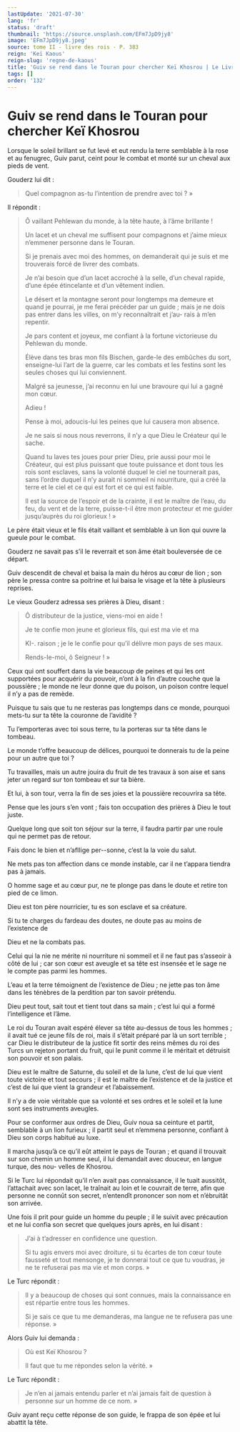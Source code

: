 ```yaml
---
lastUpdate: '2021-07-30'
lang: 'fr'
status: 'draft'
thumbnail: 'https://source.unsplash.com/EFm7JpD9jy8'
image: 'EFm7JpD9jy8.jpeg'
source: tome II - livre des rois - P. 383
reign: 'Keï Kaous'
reign-slug: 'regne-de-kaous'
title: 'Guiv se rend dans le Touran pour chercher Keï Khosrou | Le Livre des Rois | Shâhnâmeh'
tags: []
order: '132'
---
```


<!-- LTeX: language=fr -->

# Guiv se rend dans le Touran pour chercher Keï Khosrou

Lorsque le soleil brillant se fut levé et eut rendu la terre semblable à la rose et au fenugrec, Guiv parut, ceint pour le combat et monté sur un cheval aux pieds de vent.

Gouderz lui dit :

> Quel compagnon as-tu l’intention de prendre avec toi ? »

Il répondit :

> Ô vaillant Pehlewan du monde, à la tête haute, à l’âme brillante !
>
> Un lacet et un cheval me suffisent pour compagnons et j’aime mieux n’emmener personne dans le Touran.
>
> Si je prenais avec moi des hommes, on demanderait qui je suis et me trouverais forcé de livrer des combats.
>
> Je n’ai besoin que d’un lacet accroché à la selle, d’un cheval rapide, d’une épée étincelante et d’un vêtement indien.
>
> Le désert et la montagne seront pour longtemps ma demeure et quand je pourrai, je me ferai précéder par un guide ; mais je ne dois pas entrer dans les villes, on m’y reconnaîtrait et j’au-
rais à m’en repentir.
>
> Je pars content et joyeux, me confiant à la fortune victorieuse du Pehlewan du monde.
>
> Élève dans tes bras mon fils Bischen, garde-le des embûches du sort, enseigne-lui l’art de la guerre, car les combats et les festins sont les seules choses qui lui conviennent.
>
> Malgré sa jeunesse, j’ai reconnu en lui une bravoure qui lui a gagné mon cœur.
>
> Adieu !
>
> Pense à moi, adoucis-lui les peines que lui causera mon absence.
>
> Je ne sais si nous nous reverrons, il n’y a que Dieu le Créateur qui le sache.
>
> Quand tu laves tes joues pour prier Dieu, prie aussi pour moi le Créateur, qui est plus puissant que toute puissance et dont tous les rois sont esclaves, sans la volonté duquel le ciel ne tournerait pas, sans l’ordre duquel il n’y aurait ni sommeil ni nourriture, qui a créé la terre et le ciel et ce qui est fort et ce qui est faible.
>
> Il est la source de l’espoir et de la crainte, il est le maître de l’eau, du feu, du vent et de la terre, puisse-t-il être mon protecteur et me guider jusqu’auprès du roi glorieux ! »

Le père était vieux et le fils était vaillant et semblable à un lion qui ouvre la gueule pour le combat.

Gouderz ne savait pas s’il le reverrait et son âme était bouleversée de ce départ.

Guiv descendit de cheval et baisa la main du héros au cœur de lion ; son père le pressa contre sa poitrine et lui baisa le visage et la tête à plusieurs reprises.

Le vieux Gouderz adressa ses prières à Dieu, disant :

> Ô distributeur de la justice, viens-moi en aide !
>
> Je te confie mon jeune et glorieux fils, qui est ma vie et ma
>
> KI-. raison ; je le le confie pour qu’il délivre mon pays de ses maux.
>
> Rends-Ie-moi, ô Seigneur ! »

Ceux qui ont souffert dans la vie beaucoup de peines et qui les ont supportées pour acquérir du pouvoir, n’ont à la fin d’autre couche que la poussière ; le monde ne leur donne que du poison, un poison contre lequel il n’y a pas de remède.

Puisque tu sais que tu ne resteras pas longtemps dans ce monde, pourquoi mets-tu sur ta tête la couronne de l’avidité ?

Tu l’emporteras avec toi sous terre, tu la porteras sur ta tête dans le tombeau.

Le monde t’offre beaucoup de délices, pourquoi te donnerais tu de la peine pour un autre que toi ?

Tu travailles, mais un autre jouira du fruit de tes travaux à son aise et sans jeter un regard sur ton tombeau et sur ta bière.

Et lui, à son tour, verra la fin de ses joies et la poussière recouvrira sa tête.

Pense que les jours s’en vont ; fais ton occupation des prières à Dieu le tout juste.

Quelque long que soit ton séjour sur la terre, il faudra partir par une roule qui ne permet pas de retour.

Fais donc le bien et n’afIIige per--sonne, c’est la la voie du salut.

Ne mets pas ton affection dans ce monde instable, car il ne t’appara tiendra pas à jamais.

O homme sage et au cœur pur, ne te plonge pas dans le doute et retire ton pied de ce limon.

Dieu est ton père nourricier, tu es son esclave et sa créature.

Si tu te charges du fardeau des doutes, ne doute pas au moins de l’existence de

Dieu et ne la combats pas.

Celui qui la nie ne mérite ni nourriture ni sommeil et il ne faut pas s’asseoir à côté de lui ; car son cœur est aveugle et sa tête est insensée et le sage ne le compte pas parmi les hommes.

L’eau et la terre témoignent de l’existence de Dieu ; ne jette pas ton âme dans les ténèbres de la perdition par ton savoir prétendu.

Dieu peut tout, sait tout et tient tout dans sa main ; c’est lui qui a formé l’intelligence et l’âme.

Le roi du Touran avait espéré élever sa tête au-dessus de tous les hommes ; il avait tué ce jeune fils de roi, mais il s’était préparé par là un sort terrible ; car Dieu le distributeur de la justice fit sortir des reins mêmes du roi des Turcs un rejeton portant du fruit, qui le punit comme il le méritait et détruisit son pouvoir et son palais.

Dieu est le maître de Saturne, du soleil et de la lune, c’est de lui que vient toute victoire et tout secours ; il est le maître de l’existence et de la justice et c’est de lui que vient la grandeur et l’abaissement.

Il n’y a de voie véritable que sa volonté et ses ordres et le soleil et la lune sont ses instruments aveugles.

Pour se conformer aux ordres de Dieu, Guiv noua sa ceinture et partit, semblable à un lion furieux ; il partit seul et n’emmena personne, confiant à Dieu son corps habitué au luxe.

Il marcha jusqu’à ce qu’il eût atteint le pays de Touran ; et quand il trouvait sur son chemin un homme seul, il lui demandait avec douceur, en langue turque, des nou- velles de Khosrou.

Si le Turc lui répondait qu’il n’en avait pas connaissance, il le tuait aussitôt, l’attachait avec son lacet, le traînait au loin et le couvrait de terre, afin que personne ne connût son secret, n’entendît prononcer son nom et n’ébruitât son arrivée.

Une fois il prit pour guide un homme du peuple ; il le suivit avec précaution et ne lui confia son secret que quelques jours après, en lui disant :

> J’ai à t’adresser en confidence une question.
>
> Si tu agis envers moi avec droiture, si tu écartes de ton cœur toute fausseté et tout mensonge, je te donnerai tout ce que tu voudras, je ne te refuserai pas ma vie et mon corps. »

Le Turc répondit :

> Il y a beaucoup de choses qui sont connues, mais la connaissance en est répartie entre tous les hommes.
>
> Si je sais ce que tu me demanderas, ma langue ne te refusera pas une réponse. »

Alors Guiv lui demanda :

> Où
est Keï Khosrou ?
>
> Il faut que tu me répondes selon la vérité. »

Le Turc répondit :

> Je n’en ai jamais entendu parler et n’ai jamais fait de question à personne sur un homme de ce nom. »

Guiv ayant reçu cette réponse de son guide, le frappa de son épée et lui abattit la tête.
